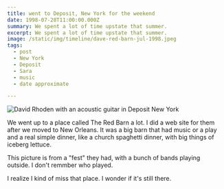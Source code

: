 ```yaml
---
title: went to Deposit, New York for the weekend
date: 1998-07-28T11:00:00.000Z
summary: We spent a lot of time upstate that summer.
excerpt: We spent a lot of time upstate that summer.
image: /static/img/timeline/dave-red-barn-jul-1998.jpeg
tags:
  - post 
  - New York
  - Deposit
  - Sara
  - music
  - date approximate

---
```


![David Rhoden with an acoustic guitar in Deposit New York](/static/img/timeline/dave-red-barn-jul-1998.jpeg "David Rhoden with an acoustic guitar in Deposit New York")

We went up to a place called The Red Barn a lot. I did a web site for them after we moved to New Orleans. It was a big barn that had music or a play and a real simple dinner, like a church spaghetti dinner, with big things of iceberg lettuce.

This picture is from a "fest" they had, with a bunch of bands playing outside. I don't remmber who played.

I realize I kind of miss that place. I wonder if it's still there.
